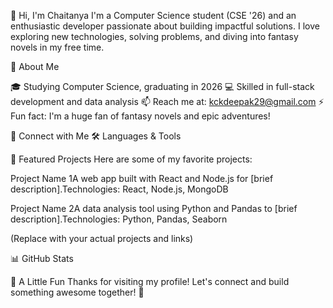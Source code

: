 👋 Hi, I'm Chaitanya
I'm a Computer Science student (CSE '26) and an enthusiastic developer passionate about building impactful solutions. I love exploring new technologies, solving problems, and diving into fantasy novels in my free time.

🌟 About Me

🎓 Studying Computer Science, graduating in 2026
💻 Skilled in full-stack development and data analysis
📫 Reach me at: kckdeepak29@gmail.com
⚡ Fun fact: I'm a huge fan of fantasy novels and epic adventures!


🔗 Connect with Me
🛠️ Languages & Tools

🚀 Featured Projects
Here are some of my favorite projects:

Project Name 1A web app built with React and Node.js for [brief description].Technologies: React, Node.js, MongoDB

Project Name 2A data analysis tool using Python and Pandas to [brief description].Technologies: Python, Pandas, Seaborn


(Replace with your actual projects and links)

📊 GitHub Stats

🎨 A Little Fun
Thanks for visiting my profile! Let's connect and build something awesome together! 🚀
